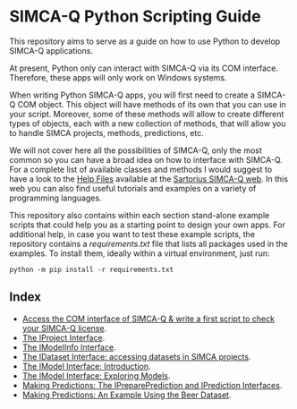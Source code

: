 # SIMCA-Q Python Scripting Guide

This repository aims to serve as a guide on how to use Python to develop SIMCA-Q applications.

At present, Python only can interact with SIMCA-Q via its COM interface. Therefore, these apps will only work on Windows systems.

When writing Python SIMCA-Q apps, you will first need to create a SIMCA-Q COM object. This object will have methods of its own that you can use in your script. Moreover, some of these methods will allow to create different types of objects, each with a new collection of methods, that will allow you to handle SIMCA projects, methods, predictions, etc.

We will not cover here all the possibilities of SIMCA-Q, only the most common so you can have a broad idea on how to interface with SIMCA-Q. For a complete list of available classes and methods I would suggest to have a look to the [Help Files](https://www.sartorius.com/download/961736/simca-q-17-0-1-help-files-en-b-00260-sartorius-zip-data.zip) available at the [Sartorius SIMCA-Q web](https://www.sartorius.com/en/products/oem/oem-data-analytics/simca-q). In this web you can also find useful tutorials and examples on a variety of programming languages.

This repository also contains within each section stand-alone example scripts that could help you as a starting point to design your own apps. For additional help, in case you want to test these example scripts, the repository contains a *requirements.txt* file that lists all packages used in the examples. To install them, ideally within a virtual environment, just run:
```
python -m pip install -r requirements.txt
```

## Index

- [Access the COM interface of SIMCA-Q & write a first script to check your SIMCA-Q license](00_COM_and_License/COM_and_License.md).
- [The IProject Interface](01_ProjectInterface/ExploreProjectInterface.md).
- [The IModelInfo Interface](02_ModelInfoInterface_0/ExploreModelInfoInterface.md).
- [The IDataset Interface: accessing datasets in SIMCA projects](03_DatasetInterface/ExploreDatasetInterface.md).
- [The IModel Interface: Introduction](04_ModelInterface_0/ModelInterface_Introduction.md).
- [The IModel Interface: Exploring Models](04_ModelInterface_1/ModelInterface_ExploringModels.md).
- [Making Predictions: The IPreparePrediction and IPrediction Interfaces](06_PredictionInterface_0/PredictionInterface_Introduction.md).
- [Making Predictions: An Example Using the Beer Dataset](06_PredictionInterface_1/PredictionInterface_BeerExample.ipynb).